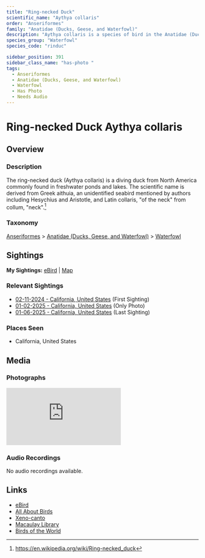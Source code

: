 ```yaml
---
title: "Ring-necked Duck"
scientific_name: "Aythya collaris"
order: "Anseriformes"
family: "Anatidae (Ducks, Geese, and Waterfowl)"
description: "Aythya collaris is a species of bird in the Anatidae (Ducks, Geese, and Waterfowl) family. It has been observed 5 times. It has been photographed."
species_group: "Waterfowl"
species_code: "rinduc"

sidebar_position: 391
sidebar_class_name: "has-photo "
tags: 
  - Anseriformes
  - Anatidae (Ducks, Geese, and Waterfowl)
  - Waterfowl
  - Has Photo
  - Needs Audio
---
```


# Ring-necked Duck <span className='sci_name'>Aythya collaris</span>

## Overview

### Description
The ring-necked duck (Aythya collaris) is a diving duck from North America commonly found in freshwater ponds and lakes. The scientific name is derived from Greek aithuia, an unidentified seabird mentioned by authors including  Hesychius and Aristotle, and Latin  collaris, "of the neck" from collum, "neck".[^1]

[^1]: https://en.wikipedia.org/wiki/Ring-necked_duck

### Taxonomy
[Anseriformes](/tags/anseriformes) > [Anatidae (Ducks, Geese, and Waterfowl)](/tags/anatidae-ducks-geese-and-waterfowl) > [Waterfowl](/tags/waterfowl)


## Sightings

**My Sightings:** [eBird](https://ebird.org/lifelist?r=world&time=life&spp=rinduc) | [Map](/map?species_code=rinduc)

### Relevant Sightings

* [02-11-2024 - California, United States](https://ebird.org/checklist/S161327433) (First Sighting)
* [01-02-2025 - California, United States](https://ebird.org/checklist/S207761995) (Only Photo)
* [01-06-2025 - California, United States](https://ebird.org/checklist/S208277867) (Last Sighting)

### Places Seen

* California, United States



## Media
### Photographs
<iframe className="photo_iframe horizontal" src="https://macaulaylibrary.org/asset/628458521/embed" frameBorder="0" allowFullScreen></iframe>

### Audio Recordings
No audio recordings available.

## Links
* [eBird](https://ebird.org/species/rinduc) 
* [All About Birds](https://www.allaboutbirds.org/guide/rinduc) 
* [Xeno-canto](https://www.xeno-canto.org/species/aythya-collaris) 
* [Macaulay Library](https://search.macaulaylibrary.org/catalog?taxonCode=rinduc&sort=rating_rank_desc)
* [Birds of the World](https://birdsoftheworld.org/bow/species/rinduc)
